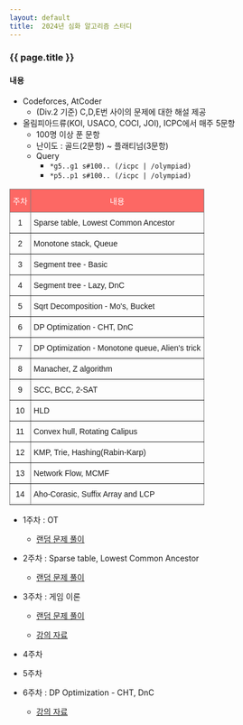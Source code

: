 ```yaml
---
layout: default
title:  2024년 심화 알고리즘 스터디
---
```

### {{ page.title }}

#### 내용

- Codeforces, AtCoder 
    - (Div.2 기준) C,D,E번 사이의 문제에 대한 해설 제공
- 올림피아드류(KOI, USACO, COCI, JOI), ICPC에서 매주 5문항 
    - 100명 이상 푼 문항
    - 난이도 : 골드(2문항) ~ 플래티넘(3문항)
    - Query
      - ``*g5..g1 s#100.. (/icpc | /olympiad)``
      - ``*p5..p1 s#100.. (/icpc | /olympiad)``
<style type="text/css">
.tg  {border-collapse:collapse;border-spacing:0;}
.tg td{border-color:black;border-style:solid;border-width:1px;font-family:Arial, sans-serif;font-size:14px;
  overflow:hidden;padding:10px 5px;word-break:normal;}
.tg th{border-color:black;border-style:solid;border-width:1px;font-family:Arial, sans-serif;font-size:14px;
  font-weight:normal;overflow:hidden;padding:10px 5px;word-break:normal;}
.tg .tg-u5vp{background-color:#fd6864;border-color:inherit;color:#ffffff;text-align:center;vertical-align:top}
.tg .tg-c3ow{border-color:inherit;text-align:center;vertical-align:top}
.tg .tg-0pky{border-color:inherit;text-align:left;vertical-align:top}
</style>
<table class="tg">
<thead>
  <tr>
    <th class="tg-u5vp">주차</th>
    <th class="tg-u5vp">내용</th>
  </tr>
</thead>
<tbody>
  <tr>
    <td class="tg-c3ow">1</td>
    <td class="tg-0pky">Sparse table, Lowest Common Ancestor</td>
  </tr>
  <tr>
    <td class="tg-c3ow">2</td>
    <td class="tg-0pky">Monotone stack, Queue</td>
  </tr>
  <tr>
    <td class="tg-c3ow">3</td>
    <td class="tg-0pky">Segment tree - Basic</td>
  </tr>
  <tr>
    <td class="tg-c3ow">4</td>
    <td class="tg-0pky">Segment tree - Lazy, DnC</td>
  </tr>
  <tr>
    <td class="tg-c3ow">5</td>
    <td class="tg-0pky">Sqrt Decomposition - Mo's, Bucket</td>
  </tr>
  <tr>
    <td class="tg-c3ow">6</td>
    <td class="tg-0pky">DP Optimization - CHT, DnC</td>
  </tr>
  <tr>
    <td class="tg-c3ow">7</td>
    <td class="tg-0pky"><span style="font-weight:400;font-style:normal">DP Optimization - Monotone queue, Alien's trick</span></td>
  </tr>
  <tr>
    <td class="tg-c3ow">8</td>
    <td class="tg-0pky">Manacher, Z algorithm</td>
  </tr>
  <tr>
    <td class="tg-c3ow">9</td>
    <td class="tg-0pky">SCC, BCC, 2-SAT</td>
  </tr>
  <tr>
    <td class="tg-c3ow">10</td>
    <td class="tg-0pky">HLD</td>
  </tr>
  <tr>
    <td class="tg-c3ow">11</td>
    <td class="tg-0pky">Convex hull, Rotating Calipus</td>
  </tr>
  <tr>
    <td class="tg-c3ow">12</td>
    <td class="tg-0pky">KMP, Trie, Hashing(Rabin-Karp)</td>
  </tr>
  <tr>
    <td class="tg-c3ow">13</td>
    <td class="tg-0pky">Network Flow, MCMF</td>
  </tr>
  <tr>
    <td class="tg-c3ow">14</td>
    <td class="tg-0pky">Aho-Corasic, Suffix Array and LCP</td>
  </tr>
</tbody>
</table>


- 1주차 : OT

  - [랜덤 문제 풀이](https://drive.google.com/file/d/1rP9sdG7e0wDLMqCXYCOyiWXkqzsbgaJG/view?usp=sharing)
- 2주차 : Sparse table, Lowest Common Ancestor

  - [랜덤 문제 풀이](https://drive.google.com/file/d/1e7P2FOBgbQdnKmkeS2DW3RSnEO1I0voz/view?usp=sharing)
- 3주차 : 게임 이론
  - [랜덤 문제 풀이](https://drive.google.com/file/d/1iL3Eflgvqi9SkxWZurR6aLdD_cXJaz7l/view?usp=drive_link)
  
  - [강의 자료](https://drive.google.com/file/d/1N5CH3qdpHBHEPUaRwLK0TJjBHGlzKLjR/view?usp=sharing)    
- 4주차

- 5주차

- 6주차 : DP Optimization - CHT, DnC

  - [강의 자료](https://drive.google.com/file/d/1ssa6jbJZxPwpWYt79yfoMziai23xYzUm/view?usp=sharing)